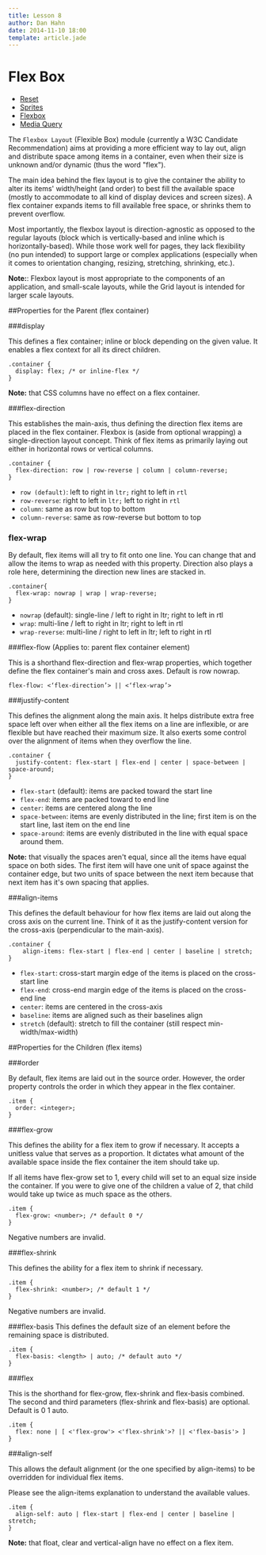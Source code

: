 ```yaml
---
title: Lesson 8
author: Dan Hahn
date: 2014-11-10 18:00
template: article.jade
---
```


# Flex Box

* [Reset]()
* [Sprites](sprites.html)
* [Flexbox](flexbox.html)
* [Media Query](media.html)


The `Flexbox Layout` (Flexible Box) module (currently a W3C Candidate Recommendation) aims at providing a more efficient way to lay out, align and distribute space among items in a container, even when their size is unknown and/or dynamic (thus the word "flex").

The main idea behind the flex layout is to give the container the ability to alter its items' width/height (and order) to best fill the available space (mostly to accommodate to all kind of display devices and screen sizes). A flex container expands items to fill available free space, or shrinks them to prevent overflow.

Most importantly, the flexbox layout is direction-agnostic as opposed to the regular layouts (block which is vertically-based and inline which is horizontally-based). While those work well for pages, they lack flexibility (no pun intended) to support large or complex applications (especially when it comes to orientation changing, resizing, stretching, shrinking, etc.).

**Note:**: Flexbox layout is most appropriate to the components of an application, and small-scale layouts, while the Grid layout is intended for larger scale layouts.

##Properties for the Parent (flex container)

###display

This defines a flex container; inline or block depending on the given value. It enables a flex context for all its direct children.

	.container {
	  display: flex; /* or inline-flex */
	}

**Note:** that CSS columns have no effect on a flex container.

###flex-direction

This establishes the main-axis, thus defining the direction flex items are placed in the flex container. Flexbox is (aside from optional wrapping) a single-direction layout concept. Think of flex items as primarily laying out either in horizontal rows or vertical columns.

	.container {
	  flex-direction: row | row-reverse | column | column-reverse;
	}

* `row (default)`: left to right in `ltr;` right to left in `rtl`
* `row-reverse`: right to left in `ltr;` left to right in `rtl`
* `column`: same as row but top to bottom
* `column-reverse`: same as row-reverse but bottom to top

### flex-wrap

By default, flex items will all try to fit onto one line. You can change that and allow the items to wrap as needed with this property. Direction also plays a role here, determining the direction new lines are stacked in.

	.container{
	  flex-wrap: nowrap | wrap | wrap-reverse;
	}

* `nowrap` (default): single-line / left to right in ltr; right to left in rtl
* `wrap`: multi-line / left to right in ltr; right to left in rtl
* `wrap-reverse`: multi-line / right to left in ltr; left to right in rtl

###flex-flow (Applies to: parent flex container element)

This is a shorthand flex-direction and flex-wrap properties, which together define the flex container's main and cross axes. Default is row nowrap.

	flex-flow: <‘flex-direction’> || <‘flex-wrap’>

###justify-content

This defines the alignment along the main axis. It helps distribute extra free space left over when either all the flex items on a line are inflexible, or are flexible but have reached their maximum size. It also exerts some control over the alignment of items when they overflow the line.

	.container {
	  justify-content: flex-start | flex-end | center | space-between | space-around;
	}

* `flex-start` (default): items are packed toward the start line
* `flex-end`: items are packed toward to end line
* `center`: items are centered along the line
* `space-between`: items are evenly distributed in the line; first item is on the start line, last item on the end line
* `space-around`: items are evenly distributed in the line with equal space around them.

**Note:** that visually the spaces aren't equal, since all the items have equal space on both sides. The first item will have one unit of space against the container edge, but two units of space between the next item because that next item has it's own spacing that applies.

###align-items

This defines the default behaviour for how flex items are laid out along the cross axis on the current line. Think of it as the justify-content version for the cross-axis (perpendicular to the main-axis).

	.container {
		align-items: flex-start | flex-end | center | baseline | stretch;
	}

* `flex-start`: cross-start margin edge of the items is placed on the cross-start line
* `flex-end`: cross-end margin edge of the items is placed on the cross-end line
* `center`: items are centered in the cross-axis
* `baseline`: items are aligned such as their baselines align
* `stretch` (default): stretch to fill the container (still respect min-width/max-width)

##Properties for the Children (flex items)

###order

By default, flex items are laid out in the source order. However, the order property controls the order in which they appear in the flex container.

	.item {
	  order: <integer>;
	}

###flex-grow

This defines the ability for a flex item to grow if necessary. It accepts a unitless value that serves as a proportion. It dictates what amount of the available space inside the flex container the item should take up.

If all items have flex-grow set to 1, every child will set to an equal size inside the container. If you were to give one of the children a value of 2, that child would take up twice as much space as the others.

	.item {
	  flex-grow: <number>; /* default 0 */
	}

Negative numbers are invalid.

###flex-shrink

This defines the ability for a flex item to shrink if necessary.

	.item {
	  flex-shrink: <number>; /* default 1 */
	}

Negative numbers are invalid.

###flex-basis
This defines the default size of an element before the remaining space is distributed.

	.item {
	  flex-basis: <length> | auto; /* default auto */
	}

###flex

This is the shorthand for flex-grow, flex-shrink and flex-basis combined. The second and third parameters (flex-shrink and flex-basis) are optional. Default is 0 1 auto.

	.item {
	  flex: none | [ <'flex-grow'> <'flex-shrink'>? || <'flex-basis'> ]
	}

###align-self

This allows the default alignment (or the one specified by align-items) to be overridden for individual flex items.

Please see the align-items explanation to understand the available values.

	.item {
	  align-self: auto | flex-start | flex-end | center | baseline | stretch;
	}

**Note:** that float, clear and vertical-align have no effect on a flex item.


